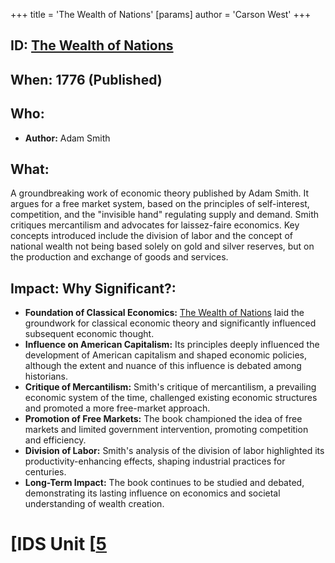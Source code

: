 +++
 title = 'The Wealth of Nations'
[params]
	author = 'Carson West'
+++
## ID: [The Wealth of Nations](./../the-wealth-of-nations/) 
## When: 1776 (Published)

## Who:
* **Author:** Adam Smith

## What: 
A groundbreaking work of economic theory published by Adam Smith.  It argues for a free market system, based on the principles of self-interest, competition, and the "invisible hand" regulating supply and demand.  Smith critiques mercantilism and advocates for laissez-faire economics.  Key concepts introduced include the division of labor and the concept of national wealth not being based solely on gold and silver reserves, but on the production and exchange of goods and services.

## Impact: Why Significant?:
* **Foundation of Classical Economics:**  [The Wealth of Nations](./../the-wealth-of-nations/) laid the groundwork for classical economic theory and significantly influenced subsequent economic thought.
* **Influence on American Capitalism:** Its principles deeply influenced the development of American capitalism and shaped economic policies, although the extent and nuance of this influence is debated among historians.
* **Critique of Mercantilism:** Smith's critique of mercantilism, a prevailing economic system of the time, challenged existing economic structures and promoted a more free-market approach.
* **Promotion of Free Markets:** The book championed the idea of free markets and limited government intervention, promoting competition and efficiency.
* **Division of Labor:**  Smith's analysis of the division of labor highlighted its productivity-enhancing effects, shaping industrial practices for centuries.
* **Long-Term Impact:** The book continues to be studied and debated, demonstrating its lasting influence on economics and societal understanding of wealth creation.


# [IDS Unit [[5](./../ids-unit-[[5/)
